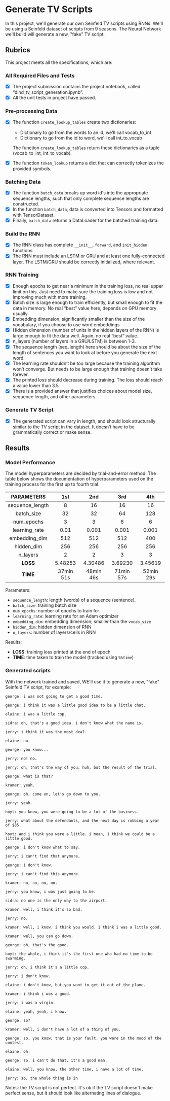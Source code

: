 # Generate TV Scripts

In this project, we'll generate our own Seinfeld TV scripts using RNNs. We'll be using a Seinfeld dataset of scripts from 9 seasons. The Neural Network we'll build will generate a new, "fake" TV script.

## Rubrics

This project meets all the specifications, which are:

### All Required Files and Tests
- [x] The project submission contains the project notebook, called “dlnd_tv_script_generation.ipynb”.
- [x] All the unit tests in project have passed.

### Pre-processing Data
- [x] The function `create_lookup_tables` create two dictionaries:

    - Dictionary to go from the words to an id, we'll call vocab_to_int
    - Dictionary to go from the id to word, we'll call int_to_vocab
    
    The function `create_lookup_tables` return these dictionaries as a tuple (vocab_to_int, int_to_vocab).

- [x] The function `token_lookup` returns a dict that can correctly tokenizes the provided symbols.

### Batching Data
- [x] The function `batch_data` breaks up word id's into the appropriate sequence lengths, such that only complete sequence lengths are constructed.
- [x] In the function `batch_data`, data is converted into Tensors and formatted with TensorDataset.
- [x] Finally, `batch_data` returns a DataLoader for the batched training data.

### Build the RNN
- [x] The RNN class has complete `__init__`, `forward`, and `init_hidden` functions.
- [x] The RNN must include an LSTM or GRU and at least one fully-connected layer. The LSTM/GRU should be correctly initialized, where relevant.

### RNN Training
- [x] Enough epochs to get near a minimum in the training loss, no real upper limit on this. Just need to make sure the training loss is low and not improving much with more training.
- [x] Batch size is large enough to train efficiently, but small enough to fit the data in memory. No real “best” value here, depends on GPU memory usually.
- [x] Embedding dimension, significantly smaller than the size of the vocabulary, if you choose to use word embeddings
- [x] Hidden dimension (number of units in the hidden layers of the RNN) is large enough to fit the data well. Again, no real “best” value.
- [x] n_layers (number of layers in a GRU/LSTM) is between 1-3.
- [x] The sequence length (seq_length) here should be about the size of the length of sentences you want to look at before you generate the next word.
- [x] The learning rate shouldn’t be too large because the training algorithm won’t converge. But needs to be large enough that training doesn’t take forever.
- [x] The printed loss should decrease during training. The loss should reach a value lower than 3.5.
- [x] There is a provided answer that justifies choices about model size, sequence length, and other parameters.

### Generate TV Script
- [x] The generated script can vary in length, and should look structurally similar to the TV script in the dataset. It doesn’t have to be grammatically correct or make sense.

## Results

### Model Performance

The model hyperparameters are decided by trial-and-error method. The table below shows the documentation of hyperparameters used on the training process for the first up to fourth trial.

|    PARAMETERS   |   1st   |   2nd   |   3rd   |   4th   |
|:---------------:|:-------:|:-------:|:-------:|:-------:|
| sequence_length |    8    |    16   |    16   |    16   |
|    batch_size   |    32   |    32   |    64   |   128   |
|    num_epochs   |    3    |    3    |    6    |    6    |
|  learning_rate  |   0.01  |  0.001  |  0.001  |  0.001  |
|  embedding_dim  |   512   |   512   |   512   |   400   |
|    hidden_dim   |   256   |   256   |   256   |   256   |
|     n_layers    |    2    |    2    |    3    |    3    |
|     **LOSS**    | 5.48253 | 4.30486 | 3.69230 | 3.45619 |
|     **TIME**    |37min 51s|48min 46s|71min 57s|52min 29s|

Parameters:
- `sequence_length`: length (words) of a sequence (sentence).
- `batch_size`: training batch size
- `num_epochs`: number of epochs to train for
- `learning_rate`: learning rate for an Adam optimizer
- `embedding_dim`: embedding dimension; smaller than the `vocab_size`
- `hidden_dim`: hidden dimension of RNN
- `n_layers`: number of layers/cells in RNN

Results:
- **LOSS**: training loss printed at the end of epoch
- **TIME**: time taken to train the model (tracked using `%%time`)

### Generated scripts

With the network trained and saved, WE'll use it to generate a new, "fake" Seinfeld TV script, for example:

    george: i was not going to get a good time.

    george: i think it was a little good idea to be a little chat.

    elaine: i was a little cop.

    sidra: oh, that's a good idea. i don't know what the name is.

    jerry: i think it was the most deal.

    elaine: no.

    george: you know...

    jerry: no! no.

    jerry: oh, that's the way of you, huh, but the result of the trial.

    george: what is that?

    kramer: yeah.

    george: oh, come on, let's go down to you.

    jerry: yeah.

    hoyt: you know, you were going to be a lot of the business.

    jerry: what about the defendants, and the next day is robbing a year of $85.

    hoyt: and i think you were a little. i mean, i think we could be a little good.

    george: i don't know what to say.

    jerry: i can't find that anymore.

    george: i don't know.

    jerry: i can't find this anymore.

    kramer: no, no, no, no.

    jerry: you know, i was just going to be.

    sidra: no one is the only way to the airport.

    kramer: well, i think it's so bad.

    jerry: no.

    kramer: well, i know. i think you would. i think i was a little good.

    kramer: well, you can go down.

    george: oh, that's the good.

    hoyt: the whole, i think it's the first one who had no time to be swarming.

    jerry: oh, i think it's a little cop.

    jerry: i don't know.

    elaine: i don't know, but you want to get it out of the plane.

    kramer: i think i was a good.

    jerry: i was a virgin.

    elaine: yeah, yeah, i know.

    george: so?

    kramer: well, i don't have a lot of a thing of you.

    george: so, you know, that is your fault. you were in the mood of the contest.

    elaine: oh.

    george: so, i can't do that. it's a good man.

    elaine: well, you know, the other time, i have a lot of time.

    jerry: so, the whole thing is in

Notes: the TV script is not perfect. It's ok if the TV script doesn't make perfect sense, but it should look like alternating lines of dialogue.